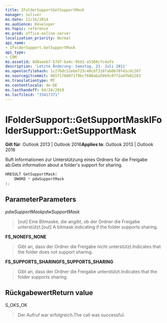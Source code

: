 ```yaml
---
title: IFolderSupportGetSupportMask
manager: soliver
ms.date: 11/16/2014
ms.audience: Developer
ms.topic: reference
ms.prod: office-online-server
localization_priority: Normal
api_name:
- IFolderSupport.GetSupportMask
api_type:
- COM
ms.assetid: 8d8aaeb7-57d7-ba4c-95d1-a5368cfc4afe
description: 'Letzte Änderung: Samstag, 23. Juli 2011'
ms.openlocfilehash: 1c27bdc52ebe725c40cbf318fab0678f41cdc287
ms.sourcegitcommit: 8657170d071f9bcf680aba50b9c07f2a4fb82283
ms.translationtype: MT
ms.contentlocale: de-DE
ms.lasthandoff: 04/28/2019
ms.locfileid: "33417371"
---
```

# <a name="ifoldersupportgetsupportmask"></a><span data-ttu-id="117f4-103">IFolderSupport::GetSupportMask</span><span class="sxs-lookup"><span data-stu-id="117f4-103">IFolderSupport::GetSupportMask</span></span>

  
  
<span data-ttu-id="117f4-104">**Gilt für**: Outlook 2013 | Outlook 2016</span><span class="sxs-lookup"><span data-stu-id="117f4-104">**Applies to**: Outlook 2013 | Outlook 2016</span></span> 
  
<span data-ttu-id="117f4-105">Ruft Informationen zur Unterstützung eines Ordners für die Freigabe ab.</span><span class="sxs-lookup"><span data-stu-id="117f4-105">Gets information about a folder's support for sharing.</span></span>
  
```cpp
HRESULT GetSupportMask( 
    DWORD * pdwSupportMask 
); 
```

## <a name="parameters"></a><span data-ttu-id="117f4-106">Parameter</span><span class="sxs-lookup"><span data-stu-id="117f4-106">Parameters</span></span>

 <span data-ttu-id="117f4-107">_pdwSupportMask_</span><span class="sxs-lookup"><span data-stu-id="117f4-107">_pdwSupportMask_</span></span>
  
> <span data-ttu-id="117f4-108">[out] Eine Bitmaske, die angibt, ob der Ordner die Freigabe unterstützt.</span><span class="sxs-lookup"><span data-stu-id="117f4-108">[out] A bitmask indicating if the folder supports sharing.</span></span>
    
 <span data-ttu-id="117f4-109">**FS_NONE**</span><span class="sxs-lookup"><span data-stu-id="117f4-109">**FS_NONE**</span></span>
  
> <span data-ttu-id="117f4-110">Gibt an, dass der Ordner die Freigabe nicht unterstützt.</span><span class="sxs-lookup"><span data-stu-id="117f4-110">Indicates that the folder does not support sharing.</span></span>
    
 <span data-ttu-id="117f4-111">**FS_SUPPORTS_SHARING**</span><span class="sxs-lookup"><span data-stu-id="117f4-111">**FS_SUPPORTS_SHARING**</span></span>
  
> <span data-ttu-id="117f4-112">Gibt an, dass der Ordner die Freigabe unterstützt.</span><span class="sxs-lookup"><span data-stu-id="117f4-112">Indicates that the folder supports sharing.</span></span>
    
## <a name="return-value"></a><span data-ttu-id="117f4-113">Rückgabewert</span><span class="sxs-lookup"><span data-stu-id="117f4-113">Return value</span></span>

<span data-ttu-id="117f4-114">S_OK</span><span class="sxs-lookup"><span data-stu-id="117f4-114">S_OK</span></span> 
  
> <span data-ttu-id="117f4-115">Der Aufruf war erfolgreich.</span><span class="sxs-lookup"><span data-stu-id="117f4-115">The call was successful.</span></span>
    

